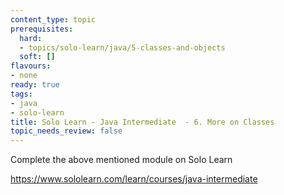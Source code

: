 ```yaml
---
content_type: topic
prerequisites:
  hard:
  - topics/solo-learn/java/5-classes-and-objects
  soft: []
flavours:
- none
ready: true
tags:
- java
- solo-learn
title: Solo Learn - Java Intermediate  - 6. More on Classes
topic_needs_review: false
---
```


Complete the above mentioned module on Solo Learn

https://www.sololearn.com/learn/courses/java-intermediate